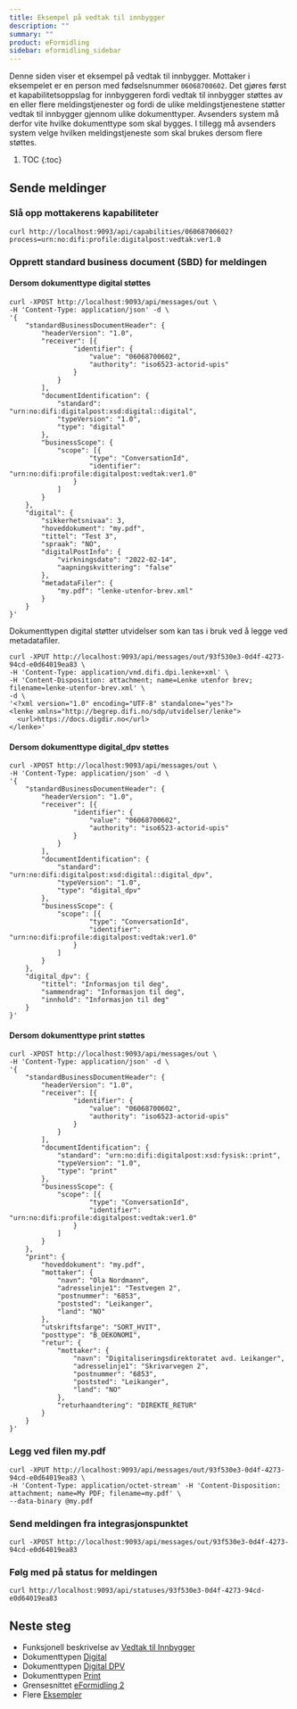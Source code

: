 ```yaml
---
title: Eksempel på vedtak til innbygger
description: ""
summary: ""
product: eFormidling
sidebar: eformidling_sidebar
---
```


Denne siden viser et eksempel på vedtak til innbygger. Mottaker i eksempelet er en person med fødselsnummer
`06068700602`. Det gjøres først et kapabilitetsoppslag for innbyggeren fordi vedtak til innbygger støttes av en
eller flere meldingstjenester og fordi de ulike meldingstjenestene støtter vedtak til innbygger gjennom ulike
dokumenttyper. Avsenders system må derfor vite hvilke dokumenttype som skal bygges. I tillegg må avsenders system velge
hvilken meldingstjeneste som skal brukes dersom flere støttes.

1. TOC
{:toc}

## Sende meldinger

### Slå opp mottakerens kapabiliteter
```
curl http://localhost:9093/api/capabilities/06068700602?process=urn:no:difi:profile:digitalpost:vedtak:ver1.0
```

### Opprett standard business document (SBD) for meldingen

#### Dersom dokumenttype digital støttes

```
curl -XPOST http://localhost:9093/api/messages/out \
-H 'Content-Type: application/json' -d \
'{
    "standardBusinessDocumentHeader": {
        "headerVersion": "1.0",
        "receiver": [{
                "identifier": {
                    "value": "06068700602",
                    "authority": "iso6523-actorid-upis"
                }
            }
        ],
        "documentIdentification": {
            "standard": "urn:no:difi:digitalpost:xsd:digital::digital",
            "typeVersion": "1.0",
            "type": "digital"
        },
        "businessScope": {
            "scope": [{
                    "type": "ConversationId",
                    "identifier": "urn:no:difi:profile:digitalpost:vedtak:ver1.0"
                }
            ]
        }
    },
    "digital": {
        "sikkerhetsnivaa": 3,
        "hoveddokument": "my.pdf",
        "tittel": "Test 3",
        "spraak": "NO",
        "digitalPostInfo": {
            "virkningsdato": "2022-02-14",
            "aapningskvittering": "false"
        },
        "metadataFiler": {
            "my.pdf": "lenke-utenfor-brev.xml"
        }
    }
}'
```

Dokumenttypen digital støtter utvidelser som kan tas i bruk ved å legge ved metadatafiler.

```
curl -XPUT http://localhost:9093/api/messages/out/93f530e3-0d4f-4273-94cd-e0d64019ea83 \
-H 'Content-Type: application/vnd.difi.dpi.lenke+xml' \
-H 'Content-Disposition: attachment; name=Lenke utenfor brev; filename=lenke-utenfor-brev.xml' \
-d \
'<?xml version="1.0" encoding="UTF-8" standalone="yes"?>
<lenke xmlns="http://begrep.difi.no/sdp/utvidelser/lenke">
  <url>https://docs.digdir.no</url>
</lenke>'
```

#### Dersom dokumenttype digital_dpv støttes

```
curl -XPOST http://localhost:9093/api/messages/out \
-H 'Content-Type: application/json' -d \
'{
    "standardBusinessDocumentHeader": {
        "headerVersion": "1.0",
        "receiver": [{
                "identifier": {
                    "value": "06068700602",
                    "authority": "iso6523-actorid-upis"
                }
            }
        ],
        "documentIdentification": {
            "standard": "urn:no:difi:digitalpost:xsd:digital::digital_dpv",
            "typeVersion": "1.0",
            "type": "digital_dpv"
        },
        "businessScope": {
            "scope": [{
                    "type": "ConversationId",
                    "identifier": "urn:no:difi:profile:digitalpost:vedtak:ver1.0"
                }
            ]
        }
    },
    "digital_dpv": {
        "tittel": "Informasjon til deg",
        "sammendrag": "Informasjon til deg",
        "innhold": "Informasjon til deg"
    }
}'
```

#### Dersom dokumenttype print støttes

```
curl -XPOST http://localhost:9093/api/messages/out \
-H 'Content-Type: application/json' -d \
'{
    "standardBusinessDocumentHeader": {
        "headerVersion": "1.0",
        "receiver": [{
                "identifier": {
                    "value": "06068700602",
                    "authority": "iso6523-actorid-upis"
                }
            }
        ],
        "documentIdentification": {
            "standard": "urn:no:difi:digitalpost:xsd:fysisk::print",
            "typeVersion": "1.0",
            "type": "print"
        },
        "businessScope": {
            "scope": [{
                    "type": "ConversationId",
                    "identifier": "urn:no:difi:profile:digitalpost:vedtak:ver1.0"
                }
            ]
        }
    },
    "print": {
        "hoveddokument": "my.pdf",
        "mottaker": {
            "navn": "Ola Nordmann",
            "adresselinje1": "Testvegen 2",
            "postnummer": "6853",
            "poststed": "Leikanger",
            "land": "NO"
        },
        "utskriftsfarge": "SORT_HVIT",
        "posttype": "B_OEKONOMI",
        "retur": {
            "mottaker": {
                "navn": "Digitaliseringsdirektoratet avd. Leikanger",
                "adresselinje1": "Skrivarvegen 2",
                "postnummer": "6853",
                "poststed": "Leikanger",
                "land": "NO"
            },
            "returhaandtering": "DIREKTE_RETUR"
        }
    }
}'
```

### Legg ved filen my.pdf

```
curl -XPUT http://localhost:9093/api/messages/out/93f530e3-0d4f-4273-94cd-e0d64019ea83 \
-H 'Content-Type: application/octet-stream' -H 'Content-Disposition: attachment; name=My PDF; filename=my.pdf' \
--data-binary @my.pdf
```

### Send meldingen fra integrasjonspunktet

```
curl -XPOST http://localhost:9093/api/messages/out/93f530e3-0d4f-4273-94cd-e0d64019ea83
```

### Følg med på status for meldingen

```
curl http://localhost:9093/api/statuses/93f530e3-0d4f-4273-94cd-e0d64019ea83
```

## Neste steg

- Funksjonell beskrivelse av [Vedtak til Innbygger](../../Funksjonalitet/vedtak_til_innbygger)
- Dokumenttypen [Digital](../Dokumenttyper/digital)
- Dokumenttypen [Digital DPV](../Dokumenttyper/digital_dpv)
- Dokumenttypen [Print](../Dokumenttyper/print)
- Grensesnittet [eFormidling 2](../integrasjonspunkt_eformidling2_api)
- Flere [Eksempler](./)
